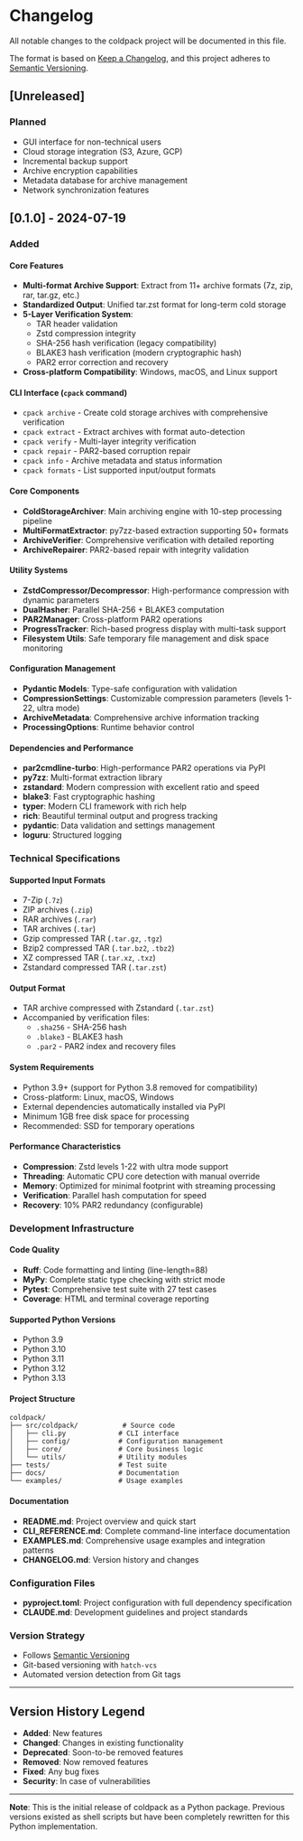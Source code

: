 # Changelog

All notable changes to the coldpack project will be documented in this file.

The format is based on [Keep a Changelog](https://keepachangelog.com/en/1.0.0/),
and this project adheres to [Semantic Versioning](https://semver.org/spec/v2.0.0.html).

## [Unreleased]

### Planned
- GUI interface for non-technical users
- Cloud storage integration (S3, Azure, GCP)
- Incremental backup support
- Archive encryption capabilities
- Metadata database for archive management
- Network synchronization features

## [0.1.0] - 2024-07-19

### Added

#### Core Features
- **Multi-format Archive Support**: Extract from 11+ archive formats (7z, zip, rar, tar.gz, etc.)
- **Standardized Output**: Unified tar.zst format for long-term cold storage
- **5-Layer Verification System**:
  - TAR header validation
  - Zstd compression integrity
  - SHA-256 hash verification (legacy compatibility)
  - BLAKE3 hash verification (modern cryptographic hash)
  - PAR2 error correction and recovery
- **Cross-platform Compatibility**: Windows, macOS, and Linux support

#### CLI Interface (`cpack` command)
- `cpack archive` - Create cold storage archives with comprehensive verification
- `cpack extract` - Extract archives with format auto-detection
- `cpack verify` - Multi-layer integrity verification
- `cpack repair` - PAR2-based corruption repair
- `cpack info` - Archive metadata and status information
- `cpack formats` - List supported input/output formats

#### Core Components
- **ColdStorageArchiver**: Main archiving engine with 10-step processing pipeline
- **MultiFormatExtractor**: py7zz-based extraction supporting 50+ formats
- **ArchiveVerifier**: Comprehensive verification with detailed reporting
- **ArchiveRepairer**: PAR2-based repair with integrity validation

#### Utility Systems
- **ZstdCompressor/Decompressor**: High-performance compression with dynamic parameters
- **DualHasher**: Parallel SHA-256 + BLAKE3 computation
- **PAR2Manager**: Cross-platform PAR2 operations
- **ProgressTracker**: Rich-based progress display with multi-task support
- **Filesystem Utils**: Safe temporary file management and disk space monitoring

#### Configuration Management
- **Pydantic Models**: Type-safe configuration with validation
- **CompressionSettings**: Customizable compression parameters (levels 1-22, ultra mode)
- **ArchiveMetadata**: Comprehensive archive information tracking
- **ProcessingOptions**: Runtime behavior control

#### Dependencies and Performance
- **par2cmdline-turbo**: High-performance PAR2 operations via PyPI
- **py7zz**: Multi-format extraction library
- **zstandard**: Modern compression with excellent ratio and speed
- **blake3**: Fast cryptographic hashing
- **typer**: Modern CLI framework with rich help
- **rich**: Beautiful terminal output and progress tracking
- **pydantic**: Data validation and settings management
- **loguru**: Structured logging

### Technical Specifications

#### Supported Input Formats
- 7-Zip (`.7z`)
- ZIP archives (`.zip`)
- RAR archives (`.rar`)
- TAR archives (`.tar`)
- Gzip compressed TAR (`.tar.gz`, `.tgz`)
- Bzip2 compressed TAR (`.tar.bz2`, `.tbz2`)
- XZ compressed TAR (`.tar.xz`, `.txz`)
- Zstandard compressed TAR (`.tar.zst`)

#### Output Format
- TAR archive compressed with Zstandard (`.tar.zst`)
- Accompanied by verification files:
  - `.sha256` - SHA-256 hash
  - `.blake3` - BLAKE3 hash
  - `.par2` - PAR2 index and recovery files

#### System Requirements
- Python 3.9+ (support for Python 3.8 removed for compatibility)
- Cross-platform: Linux, macOS, Windows
- External dependencies automatically installed via PyPI
- Minimum 1GB free disk space for processing
- Recommended: SSD for temporary operations

#### Performance Characteristics
- **Compression**: Zstd levels 1-22 with ultra mode support
- **Threading**: Automatic CPU core detection with manual override
- **Memory**: Optimized for minimal footprint with streaming processing
- **Verification**: Parallel hash computation for speed
- **Recovery**: 10% PAR2 redundancy (configurable)

### Development Infrastructure

#### Code Quality
- **Ruff**: Code formatting and linting (line-length=88)
- **MyPy**: Complete static type checking with strict mode
- **Pytest**: Comprehensive test suite with 27 test cases
- **Coverage**: HTML and terminal coverage reporting

#### Supported Python Versions
- Python 3.9
- Python 3.10
- Python 3.11
- Python 3.12
- Python 3.13

#### Project Structure
```
coldpack/
├── src/coldpack/           # Source code
│   ├── cli.py             # CLI interface
│   ├── config/            # Configuration management
│   ├── core/              # Core business logic
│   └── utils/             # Utility modules
├── tests/                 # Test suite
├── docs/                  # Documentation
└── examples/              # Usage examples
```

#### Documentation
- **README.md**: Project overview and quick start
- **CLI_REFERENCE.md**: Complete command-line interface documentation
- **EXAMPLES.md**: Comprehensive usage examples and integration patterns
- **CHANGELOG.md**: Version history and changes

### Configuration Files
- **pyproject.toml**: Project configuration with full dependency specification
- **CLAUDE.md**: Development guidelines and project standards

### Version Strategy
- Follows [Semantic Versioning](https://semver.org/)
- Git-based versioning with `hatch-vcs`
- Automated version detection from Git tags

---

## Version History Legend

- **Added**: New features
- **Changed**: Changes in existing functionality
- **Deprecated**: Soon-to-be removed features
- **Removed**: Now removed features
- **Fixed**: Any bug fixes
- **Security**: In case of vulnerabilities

---

**Note**: This is the initial release of coldpack as a Python package. Previous versions existed as shell scripts but have been completely rewritten for this Python implementation.
